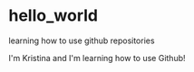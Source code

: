 # hello_world
learning how to use github repositories

I'm Kristina and I'm learning how to use Github!
